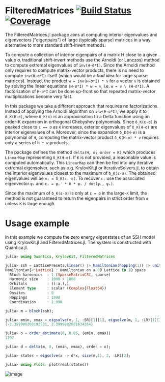 # FilteredMatrices [![Build Status](https://github.com/pablosanjose/FilteredMatrices.jl/workflows/CI/badge.svg)](https://github.com/pablosanjose/FilteredMatrices.jl/actions) [![Coverage](https://codecov.io/gh/pablosanjose/FilteredMatrices.jl/branch/master/graph/badge.svg)](https://codecov.io/gh/pablosanjose/FilteredMatrices.jl)

The FilteredMatrices.jl package aims at computing interior eigenvalues and eigenvectors ("eigenpairs") of large (typically sparse) matrices in a way alternative to more standard shift-invert methods.

To compute a collection of interior eigenpairs of a matrix H close to a given value σ, traditional shift-invert methods use the Arnoldi (or Lanczos) method to compute extremal eigenvalues of `inv(H-σ*I)`. Since the Arnoldi method only requires to compute matrix-vector products, there is no need to compute `inv(H-σ*I)` itself (which would be a *bad* idea for large sparse matrices). Instead, the product `w = inv(H-σ*I) * v` for a vector `v` is obtained by solving the linear equations `(H-σ*I) * w = v`, i.e. `w = v \ (H-σ*I)`. A factorization of `H-σ*I` can be done up-front so that repeated matrix-vector multiplications become very fast.

In this package we take a different approach that requires no factorizations. Instead of applying the Arnoldi algorithm on `inv(H-σ*I)`, we apply it to `δ_K(H-σ)`, where `δ_K(x)` is an approximation to a Delta function using an order-K expansion in orthogonal Chebyshev polynomials. Since `δ_K(ε-σ)` is peaked close to `ε == σ` as `K` increases, exterior eigenvalues of `δ_K(H-σ)` are interior eigenvalues of `H`. Moreover, since the expansion `δ_K(H-σ)` is a polynomial of `H`, computing the matrix-vector product `δ_K(H-σ) * v` requires only a series of `H * w` products.

The package defines the method `delta(H, σ; order = K)` which produces `LinearMap` representing `δ_K(H-σ)`. If `K` is not provided, a reasonable value is computed automatically. This `LinearMap` can then be fed into any iterative extremal eigensolver, such as e.g. KrylovKit.jl or IterativeSolvers.jl, to obtain the interior eigenvalues closest to the maximum of `δ_K(ε-σ)`. The obtained eigenvalues will be `νᵢ = δ_K(εᵢ-σ)`. To recover `εᵢ` use the associated eigenvector `ψᵢ` and `εᵢ = ψᵢ' * H * ψᵢ / dot(ψᵢ, ψᵢ)`.

Since the maximum of `δ_K(ε-σ)` is only at `ε = σ` in the large-`K` limit, the method is not guaranteed to return the eigenpairs in strict order from `σ` unless `K` is large enough.

# Usage example
In this example we compute the zero energy eigenstates of an SSH model using KrylovKit.jl and FilteredMatrices.jl. The system is constructed with Quantica.jl.
```julia
julia> using Quantica, KrylovKit, FilteredMatrices

julia> ssh = LatticePresets.linear() |> hamiltonian(hopping(1)) |> unitcell(1000, modifiers = @hopping!((t,r,dr) -> t + 0.2*mod(r[1],2))) |> unitcell
Hamiltonian{<:Lattice} : Hamiltonian on a 0D Lattice in 1D space
  Bloch harmonics  : 1 (SparseMatrixCSC, sparse)
  Harmonic size    : 1000 × 1000
  Orbitals         : ((:a,),)
  Element type     : scalar (Complex{Float64})
  Onsites          : 0
  Hoppings         : 1998
  Coordination     : 1.998

julia> m = bloch(ssh);

julia> emin, emax = eigsolve(m, 1, :SR)[1][1], eigsolve(m, 1, :LR)[1][1]
(-2.399988200192531, 2.3999882601634264)

julia> o = order_estimate(0, 0.05, (emin, emax))
1207

julia> d = delta(m, 0, (emin, emax), order = o);

julia> states = eigsolve(x -> d*x, size(m,1), 2, :LR)[2];

julia> using Plots; plot(real(states))
```
![image](https://user-images.githubusercontent.com/4310809/92922536-4b7b3b00-f436-11ea-8d13-f474fc89e142.png)

